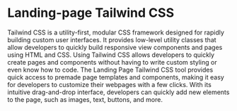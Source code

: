 # Landing-page Tailwind CSS
Tailwind CSS is a utility-first, modular CSS framework designed for rapidly building custom user interfaces. It provides low-level utility classes that allow developers to quickly build responsive view components and pages using HTML and CSS. Using Tailwind CSS allows developers to quickly create pages and components without having to write custom styling or even know how to code. The Landing Page Tailwind CSS tool provides quick access to premade page templates and components, making it easy for developers to customize their webpages with a few clicks. With its intuitive drag-and-drop interface, developers can quickly add new elements to the page, such as images, text, buttons, and more. 
